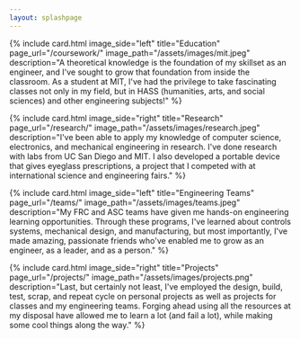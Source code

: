 ```yaml
---
layout: splashpage
---
```


{% include card.html image_side="left" title="Education" page_url="/coursework/" image_path="/assets/images/mit.jpeg" description="A theoretical knowledge is the foundation of my skillset as an engineer, and I've sought to grow that foundation from inside the classroom. As a student at MIT, I've had the privilege to take fascinating classes not only in my field, but in HASS (humanities, arts, and social sciences) and other engineering subjects!" %}

{% include card.html image_side="right" title="Research" page_url="/research/" image_path="/assets/images/research.jpeg" description="I've been able to apply my knowledge of computer science, electronics, and mechanical engineering in research. I've done research with labs from UC San Diego and MIT. I also developed a portable device that gives eyeglass prescriptions, a project that I competed with at international science and engineering fairs." %}

{% include card.html image_side="left" title="Engineering Teams" page_url="/teams/" image_path="/assets/images/teams.jpeg" description="My FRC and ASC teams have given me hands-on engineering learning opportunities. Through these programs, I've learned about controls systems, mechanical design, and manufacturing, but most importantly, I've made amazing, passionate friends who've enabled me to grow as an engineer, as a leader, and as a person." %}

{% include card.html image_side="right" title="Projects" page_url="/projects/" image_path="/assets/images/projects.png" description="Last, but certainly not least, I've employed the design, build, test, scrap, and repeat cycle on personal projects as well as projects for classes and my engineering teams. Forging ahead using all the resources at my disposal have allowed me to learn a lot (and fail a lot), while making some cool things along the way." %}